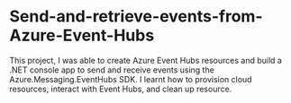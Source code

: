 # Send-and-retrieve-events-from-Azure-Event-Hubs
This project, I was able to create Azure Event Hubs resources and build a .NET console app to send and receive events using the Azure.Messaging.EventHubs SDK. I learnt how to provision cloud resources, interact with Event Hubs, and clean up resource.
